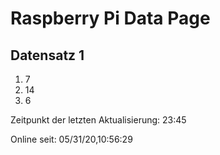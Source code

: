
# Raspberry Pi Data Page
## Datensatz 1
1. 7
2. 14
3. 6

Zeitpunkt der letzten Aktualisierung: 23:45

Online seit: 05/31/20,10:56:29
    
